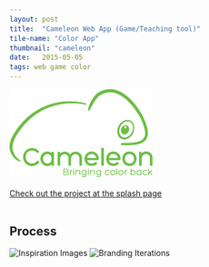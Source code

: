 ```yaml
---
layout: post
title:  "Cameleon Web App (Game/Teaching tool)"
tile-name: "Color App"
thumbnail: "cameleon"
date:   2015-05-05
tags: web game color
---
```


<!--branding process-->
<!--process not already on splash page-->
<div class="image-container"><img src="../img/cameleon/logo.svg" alt="Cameleon Logo" class="image-center" style="width:50%" /></div>

<br>
<div>
<a target="_blank" href="http://naher94.github.io/cameleon">
    <div class="camleonButton contentButton"> Check out the project at the splash page
    </div>
</a>
</div>
<br>

## Process

<div class="image-container"><img src="../img/cameleon/inspiration.png" alt="Inspiration Images" />
<img src="../img/cameleon/branding.png" alt="Branding Iterations" /></div>
